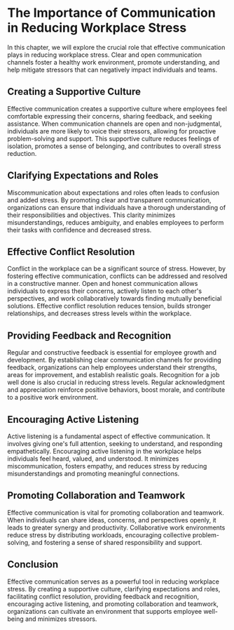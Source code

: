 The Importance of Communication in Reducing Workplace Stress
=======================================================================

In this chapter, we will explore the crucial role that effective communication plays in reducing workplace stress. Clear and open communication channels foster a healthy work environment, promote understanding, and help mitigate stressors that can negatively impact individuals and teams.

Creating a Supportive Culture
-----------------------------

Effective communication creates a supportive culture where employees feel comfortable expressing their concerns, sharing feedback, and seeking assistance. When communication channels are open and non-judgmental, individuals are more likely to voice their stressors, allowing for proactive problem-solving and support. This supportive culture reduces feelings of isolation, promotes a sense of belonging, and contributes to overall stress reduction.

Clarifying Expectations and Roles
---------------------------------

Miscommunication about expectations and roles often leads to confusion and added stress. By promoting clear and transparent communication, organizations can ensure that individuals have a thorough understanding of their responsibilities and objectives. This clarity minimizes misunderstandings, reduces ambiguity, and enables employees to perform their tasks with confidence and decreased stress.

Effective Conflict Resolution
-----------------------------

Conflict in the workplace can be a significant source of stress. However, by fostering effective communication, conflicts can be addressed and resolved in a constructive manner. Open and honest communication allows individuals to express their concerns, actively listen to each other's perspectives, and work collaboratively towards finding mutually beneficial solutions. Effective conflict resolution reduces tension, builds stronger relationships, and decreases stress levels within the workplace.

Providing Feedback and Recognition
----------------------------------

Regular and constructive feedback is essential for employee growth and development. By establishing clear communication channels for providing feedback, organizations can help employees understand their strengths, areas for improvement, and establish realistic goals. Recognition for a job well done is also crucial in reducing stress levels. Regular acknowledgment and appreciation reinforce positive behaviors, boost morale, and contribute to a positive work environment.

Encouraging Active Listening
----------------------------

Active listening is a fundamental aspect of effective communication. It involves giving one's full attention, seeking to understand, and responding empathetically. Encouraging active listening in the workplace helps individuals feel heard, valued, and understood. It minimizes miscommunication, fosters empathy, and reduces stress by reducing misunderstandings and promoting meaningful connections.

Promoting Collaboration and Teamwork
------------------------------------

Effective communication is vital for promoting collaboration and teamwork. When individuals can share ideas, concerns, and perspectives openly, it leads to greater synergy and productivity. Collaborative work environments reduce stress by distributing workloads, encouraging collective problem-solving, and fostering a sense of shared responsibility and support.

Conclusion
----------

Effective communication serves as a powerful tool in reducing workplace stress. By creating a supportive culture, clarifying expectations and roles, facilitating conflict resolution, providing feedback and recognition, encouraging active listening, and promoting collaboration and teamwork, organizations can cultivate an environment that supports employee well-being and minimizes stressors.
